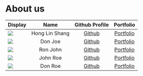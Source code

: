 # About us

Display |      Name      |              Github Profile               | Portfolio 
--------|:--------------:|:-----------------------------------------:|:---------:
![](https://via.placeholder.com/100.png?text=Photo) | Hong Lin Shang | [Github](https://github.com/honglinshang) | [Portfolio](docs/team/johndoe.md)
![](https://via.placeholder.com/100.png?text=Photo) |    Don Joe     |       [Github](https://github.com/)       | [Portfolio](docs/team/johndoe.md)
![](https://via.placeholder.com/100.png?text=Photo) |    Ron John    |       [Github](https://github.com/)       | [Portfolio](docs/team/johndoe.md)
![](https://via.placeholder.com/100.png?text=Photo) |    John Roe    |       [Github](https://github.com/)       | [Portfolio](docs/team/johndoe.md)
![](https://via.placeholder.com/100.png?text=Photo) |    Don Roe     |       [Github](https://github.com/)       | [Portfolio](docs/team/johndoe.md)
